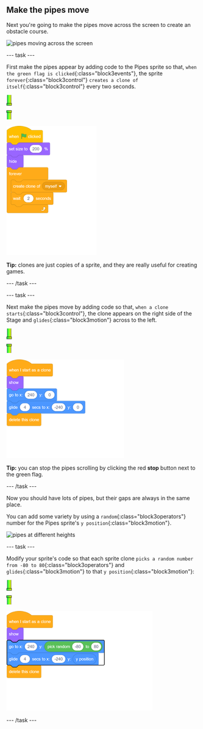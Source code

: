 ## Make the pipes move

Next you're going to make the pipes move across the screen to create an obstacle course.

![pipes moving across the screen](images/flappy-clones-test.png)

--- task ---

First make the pipes appear by adding code to the Pipes sprite so that, `when the green flag is clicked`{:class="block3events"}, the sprite `forever`{:class="block3control"} `creates a clone of itself`{:class="block3control"} every two seconds. 

![pipes sprite](images/pipes-sprite.png)

![blocks_1545312846_5430117](images/blocks_1545312846_5430117.png)

**Tip:** clones are just copies of a sprite, and they are really useful for creating games. 

--- /task ---

--- task ---

Next make the pipes move by adding code so that, `when a clone starts`{:class="block3control"}, the clone appears on the right side of the Stage and `glides`{:class="block3motion"} across to the left.

![pipes sprite](images/pipes-sprite.png)

![blocks_1545312847_7423456](images/blocks_1545312847_7423456.png)

**Tip:** you can stop the pipes scrolling by clicking the red **stop** button next to the green flag.

--- /task ---

Now you should have lots of pipes, but their gaps are always in the same place. 

You can add some variety by using a `random`{:class="block3operators"} number for the Pipes sprite's `y position`{:class="block3motion"}.

![pipes at different heights](images/flappy-height-test.png)

--- task ---

Modify your sprite's code so that each sprite clone `picks a random number from -80 to 80`{:class="block3operators"} and `glides`{:class="block3motion"} to that `y position`{:class="block3motion"}:

![pipes sprite](images/pipes-sprite.png)

![blocks_1545312848_9051208](images/blocks_1545312848_9051208.png)

--- /task ---

